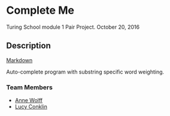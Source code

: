 # Complete Me
Turing School module 1 Pair Project.
October 20, 2016

## Description

[Markdown](https://github.com/turingschool/curriculum/blob/master/source/projects/complete_me.markdown)

Auto-complete program with substring specific word weighting.

### Team Members

* [Anne Wolff](https://github.com/wlffann)
* [Lucy Conklin](https://github.com/lucyconklin)